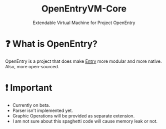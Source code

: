 <h1 align="center">OpenEntryVM-Core</h1>
<p align="center">Extendable Virtual Machine for Project OpenEntry</p>

# ❓ What is OpenEntry?
OpenEntry is a project that does make [Entry](https://playentry.org/) more modular and more native.
Also, more open-sourced.

# ❗ Important
* Currently on beta.
* Parser isn't implemented yet.
* Graphic Operations will be provided as separate extension.
* I am not sure about this spaghetti code will cause memory leak or not.
